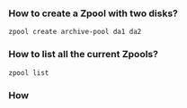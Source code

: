 ### How to create a Zpool with two disks?

`zpool create archive-pool da1 da2 `

### How to list all the current Zpools?

`zpool list`

### How
